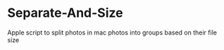 # Separate-And-Size
Apple script to split photos in mac photos into groups based on their file size
